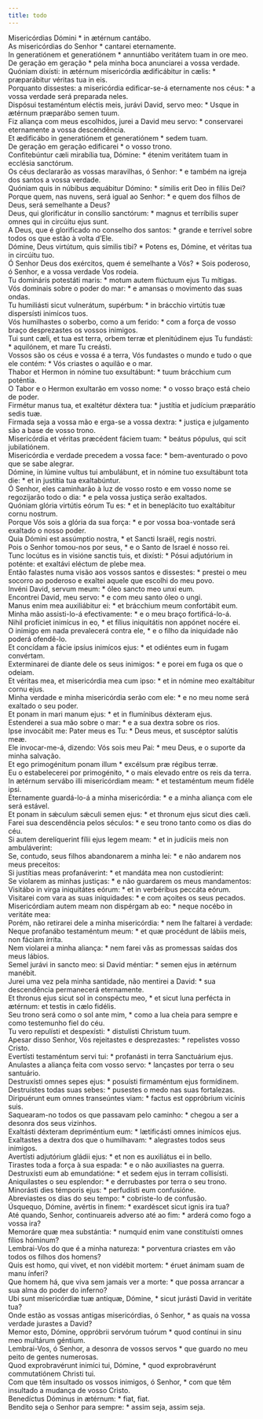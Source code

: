 ```yaml
---
title: todo
---
```

<div class="dropcap text-justify">Misericórdias Dómini * in ætérnum cantábo.</div>
<div class="dropcap text-justify">As misericórdias do Senhor * cantarei eternamente.</div>
<div class="text-justify">In generatiónem et generatiónem * annuntiábo veritátem tuam in ore meo.</div>
<div class="text-justify">De geração em geração * pela minha boca anunciarei a vossa verdade.</div>
<div class="text-justify">Quóniam dixísti: in ætérnum misericórdia ædificábitur in cælis: * præparábitur véritas tua in eis.</div>
<div class="text-justify">Porquanto dissestes: a misericórdia edificar-se-á eternamente nos céus: * a vossa verdade será preparada neles.</div>
<div class="text-justify">Dispósui testaméntum eléctis meis, jurávi David, servo meo: * Usque in ætérnum præparábo semen tuum.</div>
<div class="text-justify">Fiz aliança com meus escolhidos, jurei a David meu servo: * conservarei eternamente a vossa descendência.</div>
<div class="text-justify">Et ædificábo in generatiónem et generatiónem * sedem tuam.</div>
<div class="text-justify">De geração em geração edificarei * o vosso trono.</div>
<div class="text-justify">Confitebúntur cæli mirabília tua, Dómine: * étenim veritátem tuam in ecclésia sanctórum.</div>
<div class="text-justify">Os céus declararão as vossas maravilhas, ó Senhor: * e também na igreja dos santos a vossa verdade.</div>
<div class="text-justify">Quóniam quis in núbibus æquábitur Dómino: * símilis erit Deo in fíliis Dei?</div>
<div class="text-justify">Porque quem, nas nuvens, será igual ao Senhor: * e quem dos filhos de Deus, será semelhante a Deus?</div>
<div class="text-justify">Deus, qui glorificátur in consílio sanctórum: * magnus et terríbilis super omnes qui in circúitu ejus sunt.</div>
<div class="text-justify">A Deus, que é glorificado no conselho dos santos: * grande e terrível sobre todos os que estão à volta d’Ele.</div>
<div class="text-justify">Dómine, Deus virtútum, quis símilis tibi? * Potens es, Dómine, et véritas tua in circúitu tuo.</div>
<div class="text-justify">Ó Senhor Deus dos exércitos, quem é semelhante a Vós? * Sois poderoso, ó Senhor, e a vossa verdade Vos rodeia.</div>
<div class="text-justify">Tu domináris potestáti maris: * motum autem flúctuum ejus Tu mítigas.</div>
<div class="text-justify">Vós dominais sobre o poder do mar: * e amansas o movimento das suas ondas.</div>
<div class="text-justify">Tu humiliásti sicut vulnerátum, supérbum: * in brácchio virtútis tuæ dispersísti inimícos tuos.</div>
<div class="text-justify">Vós humilhastes o soberbo, como a um ferido: * com a força de vosso braço desprezastes os vossos inimigos.</div>
<div class="text-justify">Tui sunt cæli, et tua est terra, orbem terræ et plenitúdinem ejus Tu fundásti: * aquilónem, et mare Tu creásti.</div>
<div class="text-justify">Vossos são os céus e vossa é a terra, Vós fundastes o mundo e tudo o que ele contém: * Vós criastes o aquilão e o mar.</div>
<div class="text-justify">Thabor et Hermon in nómine tuo exsultábunt: * tuum brácchium cum poténtia.</div>
<div class="text-justify">O Tabor e o Hermon exultarão em vosso nome: * o vosso braço está cheio de poder.</div>
<div class="text-justify">Firmétur manus tua, et exaltétur déxtera tua: * justítia et judícium præparátio sedis tuæ.</div>
<div class="text-justify">Firmada seja a vossa mão e erga-se a vossa dextra: * justiça e julgamento são a base de vosso trono.</div>
<div class="text-justify">Misericórdia et véritas præcédent fáciem tuam: * beátus pópulus, qui scit jubilatiónem.</div>
<div class="text-justify">Misericórdia e verdade precedem a vossa face: * bem-aventurado o povo que se sabe alegrar.</div>
<div class="text-justify">Dómine, in lúmine vultus tui ambulábunt, et in nómine tuo exsultábunt tota die: * et in justítia tua exaltabúntur.</div>
<div class="text-justify">Ó Senhor, eles caminharão à luz de vosso rosto e em vosso nome se regozijarão todo o dia: * e pela vossa justiça serão exaltados.</div>
<div class="text-justify">Quóniam glória virtútis eórum Tu es: * et in beneplácito tuo exaltábitur cornu nostrum.</div>
<div class="text-justify">Porque Vós sois a glória da sua força: * e por vossa boa-vontade será exaltado o nosso poder.</div>
<div class="text-justify">Quia Dómini est assúmptio nostra, * et Sancti Israël, regis nostri.</div>
<div class="text-justify">Pois o Senhor tomou-nos por seus, * e o Santo de Israel é nosso rei.</div>
<div class="text-justify">Tunc locútus es in visióne sanctis tuis, et dixísti: * Pósui adjutórium in poténte: et exaltávi eléctum de plebe mea.</div>
<div class="text-justify">Então falastes numa visão aos vossos santos e dissestes: * prestei o meu socorro ao poderoso e exaltei aquele que escolhi do meu povo.</div>
<div class="text-justify">Invéni David, servum meum: * óleo sancto meo unxi eum.</div>
<div class="text-justify">Encontrei David, meu servo: * e com meu santo óleo o ungi.</div>
<div class="text-justify">Manus enim mea auxiliábitur ei: * et brácchium meum confortábit eum.</div>
<div class="text-justify">Minha mão assisti-lo-á efectivamente: * e o meu braço fortificá-lo-á.</div>
<div class="text-justify">Nihil profíciet inimícus in eo, * et fílius iniquitátis non appónet nocére ei.</div>
<div class="text-justify">O inimigo em nada prevalecerá contra ele, * e o filho da iniquidade não poderá ofendê-lo.</div>
<div class="text-justify">Et concídam a fácie ipsíus inimícos ejus: * et odiéntes eum in fugam convértam.</div>
<div class="text-justify">Exterminarei de diante dele os seus inimigos: * e porei em fuga os que o odeiam.</div>
<div class="text-justify">Et véritas mea, et misericórdia mea cum ipso: * et in nómine meo exaltábitur cornu ejus.</div>
<div class="text-justify">Minha verdade e minha misericórdia serão com ele: * e no meu nome será exaltado o seu poder.</div>
<div class="text-justify">Et ponam in mari manum ejus: * et in flumínibus déxteram ejus.</div>
<div class="text-justify">Estenderei a sua mão sobre o mar: * e a sua dextra sobre os rios.</div>
<div class="text-justify">Ipse invocábit me: Pater meus es Tu: * Deus meus, et suscéptor salútis meæ.</div>
<div class="text-justify">Ele invocar-me-á, dizendo: Vós sois meu Pai: * meu Deus, e o suporte da minha salvação.</div>
<div class="text-justify">Et ego primogénitum ponam illum * excélsum præ régibus terræ.</div>
<div class="text-justify">Eu o estabelecerei por primogénito, * o mais elevado entre os reis da terra.</div>
<div class="text-justify">In ætérnum servábo illi misericórdiam meam: * et testaméntum meum fidéle ipsi.</div>
<div class="text-justify">Eternamente guardá-lo-á a minha misericórdia: * e a minha aliança com ele será estável.</div>
<div class="text-justify">Et ponam in sǽculum sǽculi semen ejus: * et thronum ejus sicut dies cæli.</div>
<div class="text-justify">Farei sua descendência pelos séculos: * e seu trono tanto como os dias do céu.</div>
<div class="text-justify">Si autem derelíquerint fílii ejus legem meam: * et in judíciis meis non ambuláverint:</div>
<div class="text-justify">Se, contudo, seus filhos abandonarem a minha lei: * e não andarem nos meus preceitos:</div>
<div class="text-justify">Si justítias meas profanáverint: * et mandáta mea non custodíerint:</div>
<div class="text-justify">Se violarem as minhas justiças: * e não guardarem os meus mandamentos:</div>
<div class="text-justify">Visitábo in virga iniquitátes eórum: * et in verbéribus peccáta eórum.</div>
<div class="text-justify">Visitarei com vara as suas iniquidades: * e com açoites os seus pecados.</div>
<div class="text-justify">Misericórdiam autem meam non dispérgam ab eo: * neque nocébo in veritáte mea:</div>
<div class="text-justify">Porém, não retirarei dele a minha misericórdia: * nem lhe faltarei à verdade:</div>
<div class="text-justify">Neque profanábo testaméntum meum: * et quæ procédunt de lábiis meis, non fáciam írrita.</div>
<div class="text-justify">Nem violarei a minha aliança: * nem farei vãs as promessas saídas dos meus lábios.</div>
<div class="text-justify">Semel jurávi in sancto meo: si David méntiar: * semen ejus in ætérnum manébit.</div>
<div class="text-justify">Jurei uma vez pela minha santidade, não mentirei a David: * sua descendência permanecerá eternamente.</div>
<div class="text-justify">Et thronus ejus sicut sol in conspéctu meo, * et sicut luna perfécta in ætérnum: et testis in cælo fidélis.</div>
<div class="text-justify">Seu trono será como o sol ante mim, * como a lua cheia para sempre e como testemunho fiel do céu.</div>
<div class="text-justify">Tu vero repulísti et despexísti: * distulísti Christum tuum.</div>
<div class="text-justify">Apesar disso Senhor, Vós rejeitastes e desprezastes: * repelistes vosso Cristo.</div>
<div class="text-justify">Evertísti testaméntum servi tui: * profanásti in terra Sanctuárium ejus.</div>
<div class="text-justify">Anulastes a aliança feita com vosso servo: * lançastes por terra o seu santuário.</div>
<div class="text-justify">Destruxísti omnes sepes ejus: * posuísti firmaméntum ejus formídinem.</div>
<div class="text-justify">Destruístes todas suas sebes: * pusestes o medo nas suas fortalezas.</div>
<div class="text-justify">Diripuérunt eum omnes transeúntes viam: * factus est oppróbrium vicínis suis.</div>
<div class="text-justify">Saquearam-no todos os que passavam pelo caminho: * chegou a ser a desonra dos seus vizinhos.</div>
<div class="text-justify">Exaltásti déxteram depriméntium eum: * lætificásti omnes inimícos ejus.</div>
<div class="text-justify">Exaltastes a dextra dos que o humilhavam: * alegrastes todos seus inimigos.</div>
<div class="text-justify">Avertísti adjutórium gládii ejus: * et non es auxiliátus ei in bello.</div>
<div class="text-justify">Tirastes toda a força à sua espada: * e o não auxiliastes na guerra.</div>
<div class="text-justify">Destruxísti eum ab emundatióne: * et sedem ejus in terram collisísti.</div>
<div class="text-justify">Aniquilastes o seu esplendor: * e derrubastes por terra o seu trono.</div>
<div class="text-justify">Minorásti dies témporis ejus: * perfudísti eum confusióne.</div>
<div class="text-justify">Abreviastes os dias do seu tempo: * cobriste-lo de confusão.</div>
<div class="text-justify">Úsquequo, Dómine, avértis in finem: * exardéscet sicut ignis ira tua?</div>
<div class="text-justify">Até quando, Senhor, continuareis adverso até ao fim: * arderá como fogo a vossa ira?</div>
<div class="text-justify">Memoráre quæ mea substántia: * numquid enim vane constituísti omnes fílios hóminum?</div>
<div class="text-justify">Lembrai-Vos do que é a minha natureza: * porventura criastes em vão todos os filhos dos homens?</div>
<div class="text-justify">Quis est homo, qui vivet, et non vidébit mortem: * éruet ánimam suam de manu ínferi?</div>
<div class="text-justify">Que homem há, que viva sem jamais ver a morte: * que possa arrancar a sua alma do poder do inferno?</div>
<div class="text-justify">Ubi sunt misericórdiæ tuæ antíquæ, Dómine, * sicut jurásti David in veritáte tua?</div>
<div class="text-justify">Onde estão as vossas antigas misericórdias, ó Senhor, * as quais na vossa verdade jurastes a David?</div>
<div class="text-justify">Memor esto, Dómine, oppróbrii servórum tuórum * quod contínui in sinu meo multárum géntium.</div>
<div class="text-justify">Lembrai-Vos, ó Senhor, a desonra de vossos servos * que guardo no meu peito de gentes numerosas.</div>
<div class="text-justify">Quod exprobravérunt inimíci tui, Dómine, * quod exprobravérunt commutatiónem Christi tui.</div>
<div class="text-justify">Com que têm insultado os vossos inimigos, ó Senhor, * com que têm insultado a mudança de vosso Cristo.</div>
<div class="text-justify">Benedíctus Dóminus in ætérnum: * fiat, fiat.</div>
<div class="text-justify">Bendito seja o Senhor para sempre: * assim seja, assim seja.</div>
